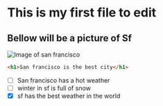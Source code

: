 # <h1> This is my first file to edit 
## <h2> Bellow will be a picture of Sf

![Image of san francisco]([https://octodex.github.com/images/yaktocat.png](https://media.istockphoto.com/id/476881195/photo/bay-bridge-and-san-francisco-skyline-at-sunset.jpg?s=612x612&w=0&k=20&c=dBeGdmYS8eOufXGT_YdRkuvKfLKUHFYwVaL9gHbkSXo=))
``` html
<h1>San francisco is the best city</h1>
```
- [ ] San francisco has a hot weather
- [ ] winter in sf is full of snow
- [x] sf has the best weather in the world
